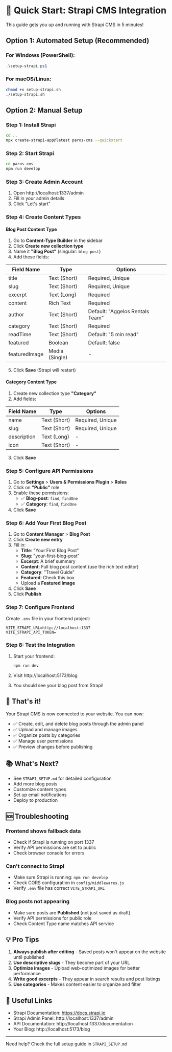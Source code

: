 # 🚀 Quick Start: Strapi CMS Integration

This guide gets you up and running with Strapi CMS in 5 minutes!

## Option 1: Automated Setup (Recommended)

### For Windows (PowerShell):
```powershell
.\setup-strapi.ps1
```

### For macOS/Linux:
```bash
chmod +x setup-strapi.sh
./setup-strapi.sh
```

## Option 2: Manual Setup

### Step 1: Install Strapi
```bash
cd ..
npx create-strapi-app@latest paros-cms --quickstart
```

### Step 2: Start Strapi
```bash
cd paros-cms
npm run develop
```

### Step 3: Create Admin Account
1. Open http://localhost:1337/admin
2. Fill in your admin details
3. Click "Let's start"

### Step 4: Create Content Types

#### Blog Post Content Type
1. Go to **Content-Type Builder** in the sidebar
2. Click **Create new collection type**
3. Name it **"Blog Post"** (singular: `blog-post`)
4. Add these fields:

| Field Name | Type | Options |
|------------|------|---------|
| title | Text (Short) | Required, Unique |
| slug | Text (Short) | Required, Unique |
| excerpt | Text (Long) | Required |
| content | Rich Text | Required |
| author | Text (Short) | Default: "Aggelos Rentals Team" |
| category | Text (Short) | Required |
| readTime | Text (Short) | Default: "5 min read" |
| featured | Boolean | Default: false |
| featuredImage | Media (Single) | - |

5. Click **Save** (Strapi will restart)

#### Category Content Type
1. Create new collection type **"Category"**
2. Add fields:

| Field Name | Type | Options |
|------------|------|---------|
| name | Text (Short) | Required, Unique |
| slug | Text (Short) | Required, Unique |
| description | Text (Long) | - |
| icon | Text (Short) | - |

3. Click **Save**

### Step 5: Configure API Permissions
1. Go to **Settings** > **Users & Permissions Plugin** > **Roles**
2. Click on **"Public"** role
3. Enable these permissions:
   - ✅ **Blog-post**: `find`, `findOne`
   - ✅ **Category**: `find`, `findOne`
4. Click **Save**

### Step 6: Add Your First Blog Post
1. Go to **Content Manager** > **Blog Post**
2. Click **Create new entry**
3. Fill in:
   - **Title**: "Your First Blog Post"
   - **Slug**: "your-first-blog-post"
   - **Excerpt**: A brief summary
   - **Content**: Full blog post content (use the rich text editor)
   - **Category**: "Travel Guide"
   - **Featured**: Check this box
   - Upload a **Featured Image**
4. Click **Save**
5. Click **Publish**

### Step 7: Configure Frontend
Create `.env` file in your frontend project:

```env
VITE_STRAPI_URL=http://localhost:1337
VITE_STRAPI_API_TOKEN=
```

### Step 8: Test the Integration
1. Start your frontend:
   ```bash
   npm run dev
   ```

2. Visit http://localhost:5173/blog

3. You should see your blog post from Strapi!

## 🎉 That's it!

Your Strapi CMS is now connected to your website. You can now:

- ✅ Create, edit, and delete blog posts through the admin panel
- ✅ Upload and manage images
- ✅ Organize posts by categories
- ✅ Manage user permissions
- ✅ Preview changes before publishing

## 📚 What's Next?

- See `STRAPI_SETUP.md` for detailed configuration
- Add more blog posts
- Customize content types
- Set up email notifications
- Deploy to production

## 🆘 Troubleshooting

### Frontend shows fallback data
- Check if Strapi is running on port 1337
- Verify API permissions are set to public
- Check browser console for errors

### Can't connect to Strapi
- Make sure Strapi is running: `npm run develop`
- Check CORS configuration in `config/middlewares.js`
- Verify `.env` file has correct `VITE_STRAPI_URL`

### Blog posts not appearing
- Make sure posts are **Published** (not just saved as draft)
- Verify API permissions for public role
- Check Content Type name matches API service

## 💡 Pro Tips

1. **Always publish after editing** - Saved posts won't appear on the website until published
2. **Use descriptive slugs** - They become part of your URL
3. **Optimize images** - Upload web-optimized images for better performance
4. **Write good excerpts** - They appear in search results and post listings
5. **Use categories** - Makes content easier to organize and filter

## 🔗 Useful Links

- Strapi Documentation: https://docs.strapi.io
- Strapi Admin Panel: http://localhost:1337/admin
- API Documentation: http://localhost:1337/documentation
- Your Blog: http://localhost:5173/blog

---

Need help? Check the full setup guide in `STRAPI_SETUP.md`

